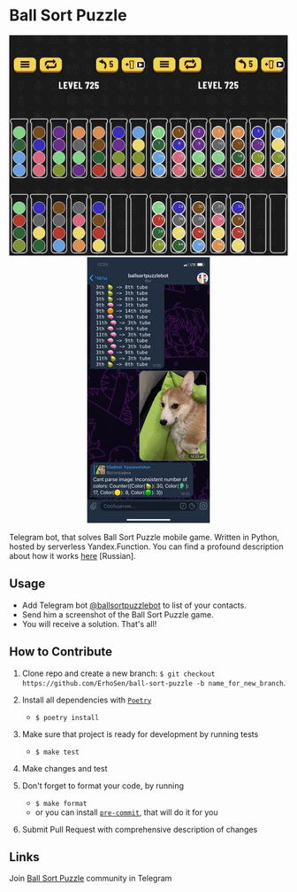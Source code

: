 # Ball Sort Puzzle

<p align="center">
   <img src="img/logo_small.jpg" />
   <img src="img/demo.gif" />
</p>

Telegram bot, that solves Ball Sort Puzzle mobile game. Written in Python, hosted by serverless Yandex.Function.
You can find a profound description about how it works [here](https://habr.com/ru/post/536086/) [Russian].

**Usage**
---

* Add Telegram bot [@ballsortpuzzlebot](https://t.me/ballsortpuzzlebot) to list of your contacts.
* Send him a screenshot of the Ball Sort Puzzle game.
* You will receive a solution. That's all!

**How to Contribute**
---

1. Clone repo and create a new branch: `$ git checkout https://github.com/ErhoSen/ball-sort-puzzle -b name_for_new_branch`.

1. Install all dependencies with [`Poetry`](https://python-poetry.org/)
    + `$ poetry install`

1. Make sure that project is ready for development by running tests
    + `$ make test`

1. Make changes and test

1. Don't forget to format your code, by running
    + `$ make format`
    + or you can install [`pre-commit`](https://pre-commit.com/), that will do it for you

3. Submit Pull Request with comprehensive description of changes

**Links**
---

Join [Ball Sort Puzzle](https://t.me/joinchat/ESxZzRnHXdPzr5XVAV6UfQ) community in Telegram
